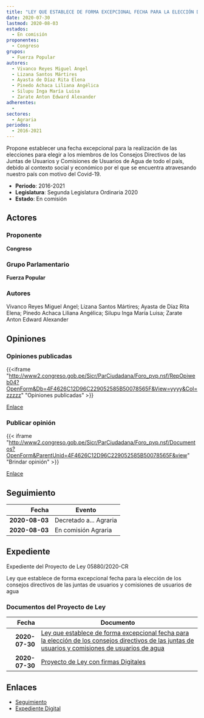 ```yaml
---
title: "LEY QUE ESTABLECE DE FORMA EXCEPCIONAL FECHA PARA LA ELECCIÓN DE LOS CONSEJOS DIRECTIVOS DE LAS JUNTAS DE USUARIOS Y COMISIONES DE USUARIOS DE AGUA"
date: 2020-07-30
lastmod: 2020-08-03
estados: 
  - En comisión
proponentes: 
  - Congreso
grupos: 
  - Fuerza Popular
autores: 
  - Vivanco Reyes Miguel Angel
  - Lizana Santos Mártires
  - Ayasta de Díaz Rita Elena
  - Pinedo Achaca Liliana Angélica
  - Silupu Inga María Luisa
  - Zarate Anton Edward Alexander
adherentes: 
  - 
sectores: 
  - Agraria
periodos: 
  - 2016-2021
---
```


Propone establecer una fecha excepcional para la realización de las elecciones para elegir a los miembros de los Consejos Directivos de las Juntas de Usuarios y Comisiones de Usuarios de Agua de todo el país, debido al contexto social y económico por el que se encuentra atravesando nuestro país con motivo del Covid-19.

- **Periodo**: 2016-2021
- **Legislatura**: Segunda Legislatura Ordinaria 2020
- **Estado**: En comisión

## Actores

### Proponente

**Congreso**

### Grupo Parlamentario

**Fuerza Popular**

### Autores

Vivanco Reyes Miguel Angel; Lizana Santos Mártires; Ayasta de Díaz Rita Elena; Pinedo Achaca Liliana Angélica; Silupu Inga María Luisa; Zarate Anton Edward Alexander


## Opiniones

### Opiniones publicadas

{{<iframe "http://www2.congreso.gob.pe/Sicr/ParCiudadana/Foro_pvp.nsf/RepOpiweb04?OpenForm&Db=4F4626C12D96C229052585B50078565F&View=yyyy&Col=zzzzz" "Opiniones publicadas" >}}

[Enlace](http://www2.congreso.gob.pe/Sicr/ParCiudadana/Foro_pvp.nsf/RepOpiweb04?OpenForm&Db=4F4626C12D96C229052585B50078565F&View=yyyy&Col=zzzzz)
### Publicar opinión

{{< iframe "http://www2.congreso.gob.pe/Sicr/ParCiudadana/Foro_pvp.nsf/Documentos?OpenForm&ParentUnid=4F4626C12D96C229052585B50078565F&view" "Brindar opinión" >}}

[Enlace](http://www2.congreso.gob.pe/Sicr/ParCiudadana/Foro_pvp.nsf/Documentos?OpenForm&ParentUnid=4F4626C12D96C229052585B50078565F&view)

## Seguimiento

| Fecha | Evento |
|------:|--------|
| **2020-08-03** | Decretado a... Agraria|
| **2020-08-03** | En comisión Agraria|


## Expediente

Expediente del Proyecto de Ley 05880/2020-CR

Ley que establece de forma excepcional fecha para la elección de los consejos directivos de las juntas de usuarios y comisiones de usuarios de agua


### Documentos del Proyecto de Ley

| Fecha | Documento |
|------:|--------|
| **2020-07-30** | [Ley que establece de forma excepcional fecha para la elección de los consejos directivos de las juntas de usuarios y comisiones de usuarios de agua](http://www.leyes.congreso.gob.pe/Documentos/2016_2021/Proyectos_de_Ley_y_de_Resoluciones_Legislativas/PL05880-20200730.pdf) |
| **2020-07-30** | [Proyecto de Ley con firmas Digitales](http://www.leyes.congreso.gob.pe/Documentos/2016_2021/Proyectos_de_Ley_y_de_Resoluciones_Legislativas/Proyectos_Firmas_digitales/PL05880.pdf) |

## Enlaces 

- [Seguimiento](http://www2.congreso.gob.pehttp://www2.congreso.gob.pe/Sicr/TraDocEstProc/CLProLey2016.nsf/f7fff46988ca05b1052578e100829cc7/a119884d94b131d1052585b600145827?OpenDocument)
- [Expediente Digital](http://www2.congreso.gob.pehttp://www2.congreso.gob.pe/Sicr/TraDocEstProc/CLProLey2016.nsf/f7fff46988ca05b1052578e100829cc7/a119884d94b131d1052585b600145827?OpenDocument&Click=05257FB7005EB655.eb71d0cf91d8294e05256cdf006b5706/$Body/0.1C6C)

